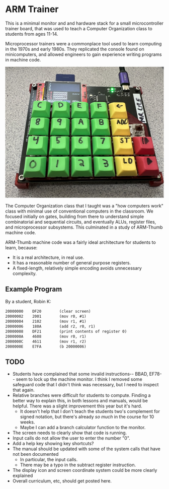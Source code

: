 # ARM Trainer

This is a minimal monitor and and hardware stack for a small microcontroller trainer board, that was used to teach a Computer Organization class to students from ages 11-14.

Microprocessor trainers were a commonplace tool used to learn computing in the 1970s and early 1980s.  They replicated the console found on minicomputers, and allowed engineers to gain experience writing programs in machine code.

![Microprocessor Trainer](mptrainer.jpg)

The Computer Organization class that I taught was a "how computers work" class with minimal use of conventional computers in the classroom.  We focused initially on gates, building from there to understand simple combinatorial and sequential circuits, and eventually ALUs, register files, and microprocessor subsystems.  This culminated in a study of ARM-Thumb machine code.

ARM-Thumb machine code was a fairly ideal architecture for students to learn, because:

* It is a real architecture, in real use.
* It has a reasonable number of general purpose registers.
* A fixed-length, relatively simple encoding avoids unnecessary complexity.

## Example Program

By a student, Robin K:

    20000000	DF20		(clear screen)
    20000002	2001		(mov r0, #1)
    20000004	2102		(mov r1, #1)
    20000006	180A		(add r2, r0, r1)
    20000008	DF21		(print contents of register 0)
    2000000A	4608		(mov r0, r1)
    2000000C	4611		(mov r1, r2)
    2000000E	E7FA		(b 20000006)

## TODO

* Students have complained that some invalid instructions-- BBAD, EF78-- seem to lock up the machine monitor.  I think I removed some safeguard code that I didn't think was necessary, but I need to inspect that again.
* Relative branches were difficult for students to compute.  Finding a better way to explain this, in both lessons and manuals, would be helpful.  There was a slight improvement this year but it's hard.
  * It doesn't help that I don't teach the students two's complement for signed notation, but there's already *so much* in the course for 10 weeks.
  * Maybe I can add a branch calculator function to the monitor.
* The screen needs to clearly show that code is running.
* Input calls do not allow the user to enter the number "0".
* Add a help key showing key shortcuts?
* The manual should be updated with some of the system calls that have not been documented
  * In particular, the input calls.
  * There may be a typo in the subtract register instruction.
* The display icon and screen coordinate system could be more clearly explained
* Overall curriculum, etc, should get posted here.
